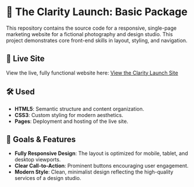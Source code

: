 # 💼 The Clarity Launch: Basic Package
This repository contains the source code for a responsive, single-page marketing website for a fictional photography and design studio. This project demonstrates core front-end skills in layout, styling, and navigation.

## 🔗 Live Site
View the live, fully functional website here: [View the Clarity Launch Site](https://lumireseen.github.io/RS-TheClarityLaunch/)

## 🛠️ Used
* **HTML5**: Semantic structure and content organization.
* **CSS3**: Custom styling for modern aesthetics.
* **Pages**: Deployment and hosting of the live site.

## 🎯 Goals & Features
* **Fully Responsive Design**: The layout is optimized for mobile, tablet, and desktop viewports.
* **Clear Call-to-Action**: Prominent buttons encouraging user engagement.
* **Modern Style**: Clean, minimalist design reflecting the high-quality services of a design studio.
